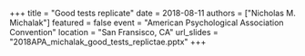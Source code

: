 +++
title = "Good tests replicate"
date = 2018-08-11
authors = ["Nicholas M. Michalak"]
featured = false
event = "American Psychological Association Convention"
location = "San Fransisco, CA"
url_slides = "2018APA_michalak_good_tests_replictae.pptx"
+++

